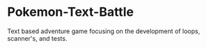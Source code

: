 # Pokemon-Text-Battle
Text based adventure game focusing on the development of loops, scanner's, and tests. 
